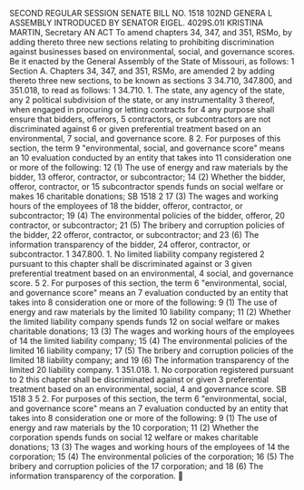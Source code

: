 SECOND REGULAR SESSION
SENATE BILL NO. 1518
102ND GENERA L ASSEMBLY
INTRODUCED BY SENATOR EIGEL.
4029S.01I KRISTINA MARTIN, Secretary
AN ACT
To amend chapters 34, 347, and 351, RSMo, by adding thereto three new sections relating to
prohibiting discrimination against businesses based on environmental, social, and
governance scores.
Be it enacted by the General Assembly of the State of Missouri, as follows:
1 Section A. Chapters 34, 347, and 351, RSMo, are amended
2 by adding thereto three new sections, to be known as sections
3 34.710, 347.800, and 351.018, to read as follows:
1 34.710. 1. The state, any agency of the state, any
2 political subdivision of the state, or any instrumentality
3 thereof, when engaged in procuring or letting contracts for
4 any purpose shall ensure that bidders, offerors,
5 contractors, or subcontractors are not discriminated against
6 or given preferential treatment based on an environmental,
7 social, and governance score.
8 2. For purposes of this section, the term
9 "environmental, social, and governance score" means an
10 evaluation conducted by an entity that takes into
11 consideration one or more of the following:
12 (1) The use of energy and raw materials by the bidder,
13 offeror, contractor, or subcontractor;
14 (2) Whether the bidder, offeror, contractor, or
15 subcontractor spends funds on social welfare or makes
16 charitable donations;
SB 1518 2
17 (3) The wages and working hours of the employees of
18 the bidder, offeror, contractor, or subcontractor;
19 (4) The environmental policies of the bidder, offeror,
20 contractor, or subcontractor;
21 (5) The bribery and corruption policies of the bidder,
22 offeror, contractor, or subcontractor; and
23 (6) The information transparency of the bidder,
24 offeror, contractor, or subcontractor.
1 347.800. 1. No limited liability company registered
2 pursuant to this chapter shall be discriminated against or
3 given preferential treatment based on an environmental,
4 social, and governance score.
5 2. For purposes of this section, the term
6 "environmental, social, and governance score" means an
7 evaluation conducted by an entity that takes into
8 consideration one or more of the following:
9 (1) The use of energy and raw materials by the limited
10 liability company;
11 (2) Whether the limited liability company spends funds
12 on social welfare or makes charitable donations;
13 (3) The wages and working hours of the employees of
14 the limited liability company;
15 (4) The environmental policies of the limited
16 liability company;
17 (5) The bribery and corruption policies of the limited
18 liability company; and
19 (6) The information transparency of the limited
20 liability company.
1 351.018. 1. No corporation registered pursuant to
2 this chapter shall be discriminated against or given
3 preferential treatment based on an environmental, social,
4 and governance score.
SB 1518 3
5 2. For purposes of this section, the term
6 "environmental, social, and governance score" means an
7 evaluation conducted by an entity that takes into
8 consideration one or more of the following:
9 (1) The use of energy and raw materials by the
10 corporation;
11 (2) Whether the corporation spends funds on social
12 welfare or makes charitable donations;
13 (3) The wages and working hours of the employees of
14 the corporation;
15 (4) The environmental policies of the corporation;
16 (5) The bribery and corruption policies of the
17 corporation; and
18 (6) The information transparency of the corporation.
